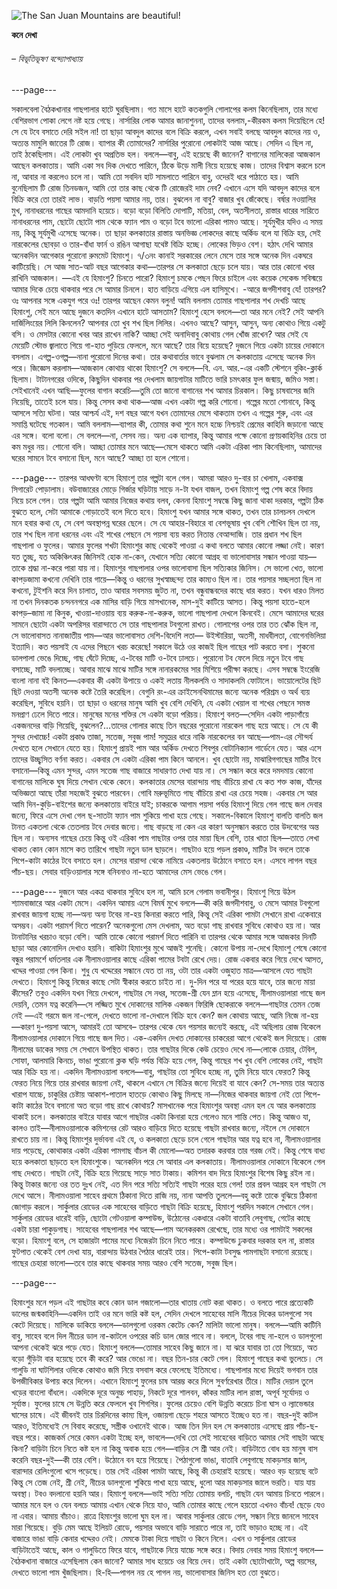 ![The San Juan Mountains are beautiful!](https://banglalive.com/wp-content/uploads/2022/02/Bibhutibhushan-Bandopadhyay-e1644477395773.png)

**কনে দেখা**  
###### – বিভূতিভূষণ বন্দ্যোপাধ্যায়


---page---

সকালবেলা বৈঠকখানার গাছপালার হাটে ঘুরছিলাম। গত মাসে হাটে কতকগুলি গোলাপের কলম কিনেছিলাম, তার মধ্যে বেশিরভাগ পোকা লেগে নষ্ট হয়ে গেছে। নার্সারির লোক আমার জানাশুননা, তাদের বললাম,-কীরকম কলম দিয়েছিলে হে! সে যে টবে বসাতে দেরি সইল না! তা ছাড়া আবদুল কাদের বলে বিক্রি করলে, এখন সবাই বলছে আবদুল কাদের নয় ও, অত্যন্ত মামুলি জাতের টি রোজ। ব্যাপার কী তোমাদের?
নার্সারির পুরোনো লোকটাই আজ আছে। সেদিন এ ছিল না, তাই ঠকেছিলাম। এই লোকটা খুব অপ্রতিভ হল। বললে—বাবু, এই হয়েছে কী জানেন? বাগানের মালিকেরা আজকাল আছেন কলকাতায়। আমি একা সব দিক দেখতে পারিনে, ঠিকে উড়ে মালী নিয়ে হয়েছে কাজ। তাদের বিশ্বাস করলে চলে না, আবার না করলেও চলে না। আমি তো সবদিন হাট সামলাতে পারিনে বাবু, ওদেরই ধরে পাঠাতে হয়। আমি বুনেছিলাম টি রোজ তিনডজন, আমি তো তার কাছ থেকে টি রোজেরই দাম নেব? এখানে এসে যদি আবদুল কাদের বলে বিক্রি করে তো তারই লাভ। বাড়তি পয়সা আমার নয়, তার। বুঝলেন না বাবু?
বাজার খুব জেঁকেছে। বর্ষার নওয়ালির মুখ, নানাধরনের গাছের আমদানি হয়েচে। বড়ো বড়ো বিলিতি দোপাটি, মতিয়া, বেল, অতসীলতা, রাস্তার ধারের সারিতে নানাধরনের পাম, ছোটো ছোটো পাম থেকে ফ্যান পাম ও বড়ো টবে ভালো এরিকা পামও আছে। সূর্যমুখীর যদিও এ সময় নয়, কিন্তু সূর্যমুখী এসেছে অনেক। তা ছাড়া কলকাতার রাস্তায় অনভিজ্ঞ লোকদের কাছে অর্কিড বলে যা বিক্রি হয়, সেই নারকেলের ছোবড়া ও তার-বাঁধা ফার্ন ও রঙিন আগাছা যথেষ্ট বিক্রি হচ্ছে। লোকের ভিড়ও বেশ।
হঠাৎ দেখি আমার অনেকদিন আগেকার পুরোনো রুমমেট হিমাংশু। ৭/৩নং কানাই সরকারের লেনে মেসে তার সঙ্গে অনেক দিন একঘরে কাটিয়েছি। সে আজ সাত-আট বছর আগেকার কথা—তারপর সে কলকাতা ছেড়ে চলে যায়। আর তার কোনো খবর রাখিনি আজকাল।
—এই যে হিমাংশু? চিনতে পারো?
হিমাংশু চমকে পেছন ফিরে চাইলে এবং কয়েক সেকেন্ড সবিস্ময়ে আমার দিকে চেয়ে থাকবার পরে সে আমার চিনলে। হাত বাড়িয়ে এগিয়ে এল হাসিমুখে।
-আরে জগদীশবাবু যে! তারপর? ওঃ আপনার সঙ্গে একযুগ পরে ওঃ! তারপর আছেন কেমন বলুন!
আমি বললাম তোমার গাছপালার শখ দেখচি আছে হিমাংশু, সেই মনে আছে দুজনে কতদিন এখানে হাটে আসতাম?
হিমাংশু হেসে বললে—তা আর মনে নেই? সেই আপনি দার্জিলিংয়ের লিলি কিনলেন? আপনার তো খুব শখ ছিল লিলির। এখনও আছে? আসুন, আসুন, অন্য কোথাও গিয়ে একটু বসি। ও মেসটার কোনো খবর আর রাখেন নাকি? আচ্ছা সেই অনাদিবাবু কোথায় গেল খোঁজ রাখেন? আর সেই যে মেয়েটি স্টোভ জ্বালাতে গিয়ে গা-হাত পুড়িয়ে ফেললে, মনে আছে? তার বিয়ে হয়েছে?
দুজনে গিয়ে একটা চায়ের দোকানে বসলাম। এগল্প-ওগল্প—নানা পুরোনো দিনের কথা। তার কথাবার্তার ভাবে বুঝলাম সে কলকাতায় এসেছে অনেক দিন পরে।
জিজ্ঞেস করলাম—আজকাল কোথায় থাকো হিমাংশু?
সে বললে—বি. এন. আর.-এর একটি স্টেশনে বুকিং-ক্লার্ক ছিলাম। টাটানগরের ওদিকে, কিছুদিন থাকবার পর দেখলাম জায়গাটার মাটিতে ভারি চমৎকার  ফুল জন্মায়, জমিও সস্তা। সেইখানেই এখন আছি—ফুলের বাগান করেচি—তুমি তো জানো বাগানের শখ আমার চিরকাল। কিছু চাষবাসের জমি নিয়েছি, তাতেই চলে যায়। কিন্তু সেসব কথা থাক—আজ এখন একটা গল্প করি শোনো। গল্পের মতো শোনাবে, কিন্তু আসলে সত্যি ঘটনা। আর আশ্চর্য এই, দশ বছর আগে যখন তোমাদের মেসে থাকতাম তখন এ গল্পের শুরু, এবং এর সমাপ্তি ঘটেছে গতকাল। আমি বললাম—ব্যাপার কী, তোমার কথা শুনে মনে হচ্চে নিশ্চয়ই প্রেমের কাহিনি জড়ানো আছে এর সঙ্গে। বলো বলো। সে বললে—না, সেসব নয়। অন্য এক ব্যাপার, কিন্তু আমার পক্ষে কোনো প্রণয়কাহিনির চেয়ে তা কম
মধুর নয়। শোনো বলি। আচ্ছা তোমার মনে আছে—মেসে থাকতে আমি একটা এরিকা পাম কিনেছিলাম, আমাদের ঘরের সামনে টবে বসানো ছিল, মনে আছে? আচ্ছা তা হলে শোনো।

---page---
তারপর আধঘণ্টা বসে হিমাংশু তার গল্পটা বলে গেল। আমরা আরও দু-বার চা খেলাম, একবাক্স সিগারেট পোড়ালাম। বউবাজারের মোড়ে গির্জার ঘড়িটায় সাড়ে ন-টা যখন বাজল, তখন হিমাংশু গল্প শেষ করে বিদায় নিয়ে চলে গেল।
তার গল্পটা আমি আমার নিজের কথায় বলব, কেননা হিমাংশু সম্বন্ধে কিছু জানা থাকা দরকার, গল্পটা ঠিক বুঝতে হলে, সেটা আমাকে গোড়াতেই বলে দিতে হবে।
হিমাংশু যখন আমার সঙ্গে থাকত, তখন তার চালচলন দেখলে মনে হবার কথা যে, সে বেশ অবস্থাপন্ন ঘরের ছেলে। সে যে আহার-বিহারে বা বেশভূষায় খুব বেশি শৌখিন ছিল তা নয়, তার শখ ছিল নানা ধরনের এবং এই শখের পেছনে সে পয়সা ব্যয় করত নিতান্ত বেআন্দাজি।
তার প্রধান শখ ছিল গাছপালা ও ফুলের। আমার ফুলের শখটা হিমাংশুর কাছ থেকেই পাওয়া এ কথা বলতে আমার কোনো লজ্জা নেই। কারণ যত তুচ্ছ, যত অকিঞ্চিৎকর জিনিসই হোক না-কেন, যেখানে সত্যি কোনো আগ্রহ বা ভালোবাসার সন্ধান পাওয়া যায়—তাকে শ্রদ্ধা না-করে পারা যায় না।
হিমাংশুর গাছপালার ওপর ভালোবাসা ছিল সত্যিকার জিনিস। সে ভালো খেত, ভালো কাপড়জামা কখনো দেখিনি তার গায়ে—কিন্তু ও ধরনের সুখস্বাচ্ছন্দ্য তার কাম্যও ছিল না। তার পয়সার সচ্ছলতা ছিল না কখনো, টুইশনি করে দিন চালাত, তাও আবার সবসময় জুটত না, তখন বন্ধুবান্ধবদের কাছে ধার করত। যখন ধারও মিলত না তখন দিনকতক চন্দননগরে এক মাসির বাড়ি গিয়ে মাসখানেক, মাস-দুই কাটিয়ে আসত। কিন্তু পয়সা হাতে-হলে কাপড়–জামা না কিনুক, খাওয়া-দাওয়ায় ব্যয় করুক-না-করুক, ভালো গাছপালা দেখলে কিনবেই।
মেসে আমাদের ঘরের সামনে ছোটো একটা অপরিসর বারান্দাতে সে তার গাছপালার টবগুলো রাখত। গোলাপের ওপর তার তত ঝোঁক ছিল না, সে ভালোবাসত নানাজাতীয় পাম—আর ভালোবাসত দেশি-বিদেশি লতা— উইস্টারিয়া, অতসী, মাধবীলতা, বোগেনভিলিয়া ইত্যাদি। কত পয়সাই যে এদের পিছনে খরচ করেছে!
সকালে উঠে ওর কাজই ছিল গাছের পাট করতে বসা। শুকনো ডালপালা ভেঙে দিচ্ছে, গাছ ঘেঁটে দিচ্ছে, এ-টবের মাটি ও-টবে ঢালচে। পুরোনো টব ফেলে দিয়ে নতুন টবে গাছ বসাচ্ছে, মাটি বদলাচ্ছে। আবার মাঝে মাঝে মাটির সঙ্গে নানারকমের সার মিশিয়ে পরীক্ষা করছে। এসব সম্বন্ধে ইংরেজি বাংলা নানা বই কিনত—একবার কী একটা উপায়ে ও একই লতায় নীলকলমি ও সাদাকলমি ফোটালে। ভায়োলেটের ছিট ছিট দেওয়া অতসী অনেক কষ্টে তৈরি করেছিল। বেগুনি রং-এর ক্রাইসেনথিমামের জন্যে অনেক পরিশ্রম ও অর্থ ব্যয় করেছিল, সুবিধে হয়নি।
তা ছাড়া ও ধরনের মানুষ আমি খুব বেশি দেখিনি, যে একটা খেয়াল বা শখের পেছনে সমস্ত মনপ্রাণ ঢেলে দিতে পারে। মানুষের মনের শক্তির সে একটা বড়ো পরিচয়। হিমাংশু বলত—সেদিন একটা পাড়াগাঁয়ে একজনদের বাড়ি গিয়েছি, বুঝলেন?…তাদের গোলার কাছে তিন বছরের পুরোনো নারকেল গাছ হয়ে আছে। সে যে কী সুন্দর দেখাচ্চে! একটা প্রকাণ্ড তাজা, সতেজ, সবুজ পাম! সমুদ্রের ধারে নাকি নারকেলের বন আছে—পাম-এর সৌন্দর্য দেখতে হলে সেখানে যেতে হয়।
হিমাংশু প্রায়ই পাম আর অর্কিড দেখতে শিবপুর বোটানিক্যাল গার্ডেনে যেত। আর এসে তাদের উচ্ছ্বসিত বর্ণনা করত।
একবার সে একটা এরিকা পাম কিনে আনলে। খুব ছোটো নয়, মাঝারিগগাছের মাটির টবে বসানো—কিন্তু এমন সুন্দর, এমন সতেজ গাছ বাজারে সাধারণত দেখা যায় না। সে সন্ধান করে করে দমদমায় কোনো বাগানের মালিকে ঘুষ দিয়ে সেখান থেকে কেনে। কলকাতার মেসের বারান্দায় গাছ বাঁচিয়ে রাখা যে কত শক্ত কাজ, যাঁদের অভিজ্ঞতা আছে তাঁরা সহজেই বুঝতে পারবেন। গোবি মরুভূমিতে গাছ বাঁচিয়ে রাখা এর চেয়ে সহজ। একবার সে আর আমি দিন-কুড়ি-বাইশের জন্যে কলকাতায় বাইরে যাই; চাকরকে আগাম পয়সা পর্যন্ত হিমাংশু দিয়ে গেল গাছে জল দেবার জন্যে, ফিরে এসে দেখা গেল ছ-সাতটা ফ্যান পাম শুকিয়ে পাখা হয়ে গেছে।
সকালে-বিকালে হিমাংশু বালতি বালতি জল টানত একতলা থেকে তেতলায়
টবে দেবার জন্যে। গাছ বাড়ছে না কেন এর কারণ অনুসন্ধান করতে তার উদবেগের অন্ত ছিল না। অন্যসব গাছের চেয়ে কিন্তু ওই এরিকা পাম গাছটার ওপর তার মায়া ছিল বেশি, তার খাতা ছিল—তাতে লেখা থাকত কোন কোন মাসে কত তারিখে গাছটা নতুন ডাল ছাড়লে। গাছটাও হয়ে পড়ল প্রকাণ্ড, মাটির টব বদলে তাকে পিপে-কাটা কাঠের টবে বসাতে হল। মেসের বারান্দা থেকে নামিয়ে একতলায় উঠোনে বসাতে হল। এসবে লাগল বছর পাঁচ-ছয়।
সেবার বাড়িওয়ালার সঙ্গে বনিবনাও না-হতে আমাদের মেস ভেঙে গেল।

---page---
দুজনে আর একত্র থাকবার সুবিধে হল না, আমি চলে গেলাম ভবানীপুর। হিমাংশু গিয়ে উঠল শ্যামবাজারে আর একটা মেসে। একদিন আমায় এসে বিমর্ষ মুখে বললে—কী করি জগদীশবাবু, ও মেসে আমার টবগুলো রাখবার জায়গা হচ্ছে না—অন্য অন্য টবের না-হয় কিনারা করতে পারি, কিন্তু সেই এরিকা পামটা সেখানে রাখা একেবারে অসম্ভব। একটা পরামর্শ দিতে পারেন? অনেকগুলো মেস দেখলাম, অত বড়ো গাছ রাখবার সুবিধে কোথাও হয় না। আর টানাটানির খরচাও বড়ো বেশি।
আমি তাকে কোনো পরামর্শ দিতে পারিনি বা তারপর থেকে আমার সঙ্গে আজকার দিনটি ছাড়া আর কোনোদিন দেখাও হয়নি।
বাকিটা হিমাংশুর মুখে আজই শুনেছি।
কোনো উপায় না-দেখে হিমাংশু শেষে কোনো বন্ধুর পরামর্শে ধর্মতলার এক নীলামওয়ালার কাছে এরিকা পামের টবটা রেখে দেয়। রোজ একবার করে গিয়ে দেখে আসত, খদ্দের পাওয়া গেল কিনা। শুধু যে খদ্দেরের সন্ধানে যেত তা নয়, ওটা তার একটা ওজুহাত মাত্র—আসলে যেত গাছটা দেখতে।
হিমাংশু কিন্তু নিজের কাছে সেটা স্বীকার করতে চাইত না। দু-দিন পরে যা পরের হয়ে যাবে, তার জন্যে মায়া কীসের?
তবুও একদিন যখন গিয়ে দেখলে, গাছটার সে নধর, সতেজ-শ্ৰী যেন ম্লান হয়ে এসেছে, নীলামওয়ালারা গাছে জল দেয়নি, তেমন যত্ন করেনি—সে লজ্জিত মুখে দোকানের মালিক একজন ফিরিঙ্গি ছোকরাকে বললে—গাছটার তেমন তেজ নেই —এই গরমে জল না-পেলে, দেখতে ভালো না-দেখালে বিক্রি হবে কেন? জল কোথায় আছে, আমি নিজে না-হয়—কারণ দু-পয়সা আসে, আমারই তো আসবে–
তারপর থেকে যেন পয়সার জন্যেই করছে, এই অছিলায় রোজ বিকেলে নীলামওয়ালার দোকানে গিয়ে গাছে জল দিত। এক-একদিন দেখত দোকানের চাকরেরা আগে থেকেই জল দিয়েছে।
রোজ নীলামের ডাকের সময় সে সেখানে উপস্থিত থাকত। তার গাছটার দিকে কেউ চেয়েও দেখে না—লোকে চেয়ার, টেবিল, সোফা, আলমারি কিনচে, ভাঙা পুরোনো ক্লক ঘড়ি পর্যন্ত বিক্রি হয়ে গেল, কিন্তু গাছের শখ খুব বেশি লোকের নেই, গাছটা আর বিক্রি হয় না। একদিন নীলামওয়ালা বললে—বাবু, গাছটার তো সুবিধে হচ্ছে না, তুমি নিয়ে যাবে ফেরত?
কিন্তু ফেরত নিয়ে গিয়ে তার রাখবার জায়গা নেই, থাকলে এখানে সে বিক্রির জন্যে দিয়েই বা যাবে কেন? সে-সময় তার অত্যন্ত খারাপ যাচ্চে, চাকুরির চেষ্টায় আকাশ-পাতাল হাতড়ে কোথাও কিছু মিলছে না—নিজের থাকবার জায়গা নেই তো পিপে-কাটা কাঠের টবে বসানো অত বড়ো গাছ রাখে কোথায়?
মাসখানেক পরে হিমাংশুর অবস্থা এমন হল যে আর কলকাতায় থাকাই চলে। কলকাতার বাইরে যাবার আগে গাছটার একটা কিনারা হয়ে গেলেও মনে শান্তি পেত। কিন্তু আজও যা, কালও তাই—নীলামওয়ালাকে কমিশনের রেট আরও বাড়িয়ে দিতে হয়েছে গাছটা রাখবার জন্যে, নইলে সে দোকানে রাখতে চায় না। কিন্তু হিমাংশুর দুর্ভাবনা এই যে, ও কলকাতা ছেড়ে চলে গেলে গাছটার আর যত্ন হবে না, নীলামওয়ালার দায় পড়েছে, কোথাকার একটা এরিকা পামগাছ বাঁচল কী মোলো—অত তদারক করবার তার গরজ নেই।
কিন্তু শেষে বাধ্য হয়ে কলকাতা ছাড়তে হল হিমাংশুকে।
অনেকদিন পরে সে আবার এল কলকাতায়। নীলামওয়ালার দোকানে বিকেলে গেল গাছ দেখতে। গাছটা নেই, বিক্রি হয়ে গিয়েছে সাড়ে সাত টাকায়। কমিশন বাদ দিয়ে হিমাংশুর বিশেষ কিছু রইল না। কিন্তু টাকার জন্যে ওর তত দুঃখ নেই, এত দিন পরে সত্যি সত্যিই গাছটা পরের হয়ে গেল!
তার প্রবল আগ্রহ হল গাছটা সে দেখে আসে। নীলামওয়ালা সাহেব প্রথমে ঠিকানা দিতে রাজি নয়, নানা আপত্তি তুললে—বহু কষ্টে তাকে বুঝিয়ে ঠিকানা জোগাড় করলে। সার্কুলার রোডের এক সাহেবের বাড়িতে গাছটা বিক্রি হয়েছে, হিমাংশু পরদিন সকালে সেখানে গেল। সার্কুলার রোডের ধারেই বাড়ি, ছোটো গেটওয়ালা কম্পাউন্ড, উঠোনের একধারে একটা বাতাবি লেবুগাছ, গেটের কাছে একটা চারা পাকুড়গাছ। সাহেবের গাছপালার শখ আছে—পাম অনেকরকম রেখেছে, তার মধ্যে ওর পামটাই সকলের বড়ো। হিমাংশু বলে, সে হাজারটা পামের মধ্যে নিজেরটা চিনে নিতে পারে। কম্পাউন্ডে ঢুকবার দরকার হল না, রাস্তার ফুটপাত থেকেই বেশ দেখা যায়, বারান্দায় উঠবার পৈঠার ধারেই তার। পিপে-কাটা টবসুদ্ধ পামগাছটা বসানো রয়েছে। গাছের চেহারা ভালো—তবে তার কাছে থাকবার সময় আরও বেশি সতেজ, সবুজ ছিল।


---page---

হিমাংশুর মনে পড়ল এই গাছটার কবে কোন ডাল গজালো—তার খাতায় নোট করা থাকত। ও বলতে পারে প্রত্যেকটি ডালের জন্মকাহিনি—একদিন তাই ওর মনে ভারি কষ্ট হল, সেদিন দেখলে সাহেবের মালি নীচের দিকের ডালগুলো সব কেটে দিয়েছে। মালিকে ডাকিয়ে বললে—ডালগুলো ওরকম কেটেচ কেন? মালিটা ভালো মানুষ। বললে—আমি কাটিনি বাবু, সাহেব বলে দিল নীচের ডাল না-কাটলে ওপরের কচি ডাল জোর পাবে না। বললে, টবের গাছ না-হলে ও ডালগুলো আপনা থেকেই ঝরে পড়ে যেত।
হিমাংশু বললে—তোমার সাহেব কিছু জানে না। যা ঝরে যাবার তা তো গিয়েচে, অত বড়ো গুঁড়িটা বার হয়েছে তবে কী করে? আর ভেঙো না।
বছর তিন-চার কেটে গেল। হিমাংশু গাছের কথা ভুলেচে। সে গালুডি না ঘাটশিলার ওদিকে কোথাও জমি নিয়ে বসবাস করে ফেলেছে ইতিমধ্যে।
গাছপালার মধ্যে দিয়েই ভগবান তার উপজীবিকার উপায় করে দিলেন। এখানে হিমাংশু ফুলের চাষ আরম্ভ করে দিলে সুবর্ণরেখার তীরে। মাটির দেয়াল তুলে খড়ের বাংলো বাঁধলে। একদিকে দূরে অনুচ্চ পাহাড়, নিকটে দূরে শালবন, কাঁকর মাটির লাল রাস্তা, অপূর্ব সূর্যোদয় ও সূর্যাস্ত।
ফুলের চাষে সে উন্নতি করে ফেললে খুব শিগগির। ফুলের চেয়েও বেশি উন্নতি করেচে চিনা ঘাস ও ল্যাভেন্ডার ঘাসের চাষে। এই জীবনই তার চিরদিনের কাম্য ছিল, ওজায়গা ছেড়ে শহরে আসতে ইচ্ছেও হত না। বছর-দুই কাটল আরও, ইতিমধ্যেই সে বিবাহ করেছে, সস্ত্রীক ওখানেই থাকে।
আজ তিন দিন হল সে কলকাতায় এসেছে প্রায় পাঁচ-ছ-বছর পরে।
কাজকর্ম সেরে কেমন একটা ইচ্ছে হল, ভাবলে—দেখি তো সেই সাহেবের বাড়িতে আমার সেই গাছটা আছে কিনা?
বাড়িটা চিনে নিতে কষ্ট হল না কিন্তু অবাক হয়ে গেল—বাড়ির সে শ্ৰী আর নেই। বাড়িটাতে বোধ হয় মানুষ বাস করেনি বছর-দুই—কী তার বেশি। উঠোনে বন হয়ে গিয়েছে। পৈঠাগুলো ভাঙা, বাতাবি লেবুগাছে মাকড়সার জাল, বারান্দার রেলিংগুলো খসে পড়েছে। তার সেই এরিকা পামটা আছে, কিন্তু কী চেহারাই হয়েছে। আরও বড় হয়েছে বটে কিন্তু সে তেজ নেই, শ্রী নেই, নীচের ডালগুলো
শুকিয়ে পাখা হয়ে আছে, ধুলো আর মাকড়সার জালে ভরতি। যায় যায় অবস্থা। টবও বদলানো হয়নি আর।
হিমাংশু বললে—ভাই সত্যি সত্যি তোমায় বলচি, গাছটা যেন আমায় চিনতে পারলে। আমার মনে হল ও যেন বলচে আমায় এখান থেকে নিয়ে যাও, আমি তোমার কাছে গেলে হয়তো এখনও বাঁচব! ছেড়ে যেও না এবার। আমায় বাঁচাও।
রাত্রে হিমাংশুর ভালো ঘুম হল না। আবার সার্কুলার রোডে গেল, সন্ধান নিয়ে জানলে সাহেব মারা গিয়েছে। বুড়ি মেম আছে ইলিয়ট রোডে, পয়সার অভাবে বাড়ি সারাতে পারে না, তাই ভাড়াও হচ্ছে না। এই বাজারে ভাঙা বাড়ি কেনার খদ্দেরও নেই।
মেমকে টাকা দিয়ে গাছটা ও কিনে নিলে। এখন ও সার্কুলার রোডের বাড়িটাতেই আছে, কাল ও গালুডিতে ফিরে যাবে, গাছটাকে নিয়ে যাচ্চে সঙ্গে করে।
বিদায় নেবার সময় হিমাংশু বললে—বৈঠকখানা বাজারে এসেছিলাম কেন জানো? আমার সাধ হয়েচে ওর বিয়ে দেব। তাই একটা ছোটোখাটো, অল্প বয়সের, দেখতে ভালো পাম খুঁজছিলাম। হি-হি—পাগল নয় হে পাগল নয়, ভালোবাসার জিনিস হত তো বুঝতে।
